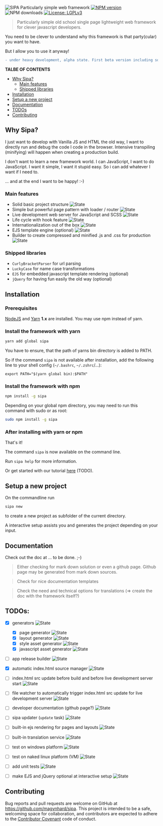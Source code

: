 ![SIPA Particularly simple web framework](doc/_raw/logo_doc.svg)
[![NPM version](https://img.shields.io/npm/v/sipa?color=63a618&style=plastic&logo=npm)](https://www.npmjs.com/package/sipa)
![NPM downloads](https://img.shields.io/npm/dt/sipa?color=dce2df&style=plastic)
[![License: LGPLv3](https://img.shields.io/badge/License-LGPLv3-fabd09.svg?style=plastic)](LICENSE)

> Particularly simple old school single page lightweight web framework for clever javascript developers.

You need to be clever to understand why this framework is that party(cular) you want to have.

But I allow you to use it anyway!

```diff
- under heavy development, alpha state. First beta version including some documentation is planned to be released within spring 2021
```

**TALBE OF CONTENTS**
* [Why Sipa?](#why-sipa)
    * [Main features](#main-features)
    * [Shipped libraries](#shipped-libraries)
* [Installation](#installation)
* [Setup a new project](#setup-a-new-project)
* [Documentation](#documentation)
* [TODOs](#todos)
* [Contributing](#contributing)




<!-- -------------------------- SECTION -------------------------- -->
<a name="why-sipa"></a>
## Why Sipa?
I just want to develop with Vanilla JS and HTML the old way, I want to directly run and debug the code I code in the browser.
Intensive transpiling (minifying) will happen when creating a production build.

I don't want to learn a new framework world.
I can JavaScript, I want to do JavaScript. I want it simple, I want it stupid easy. So i can add whatever I want if I need to.

... and at the end I want to be happy! :-)




<!-- -------------------------- SECTION -------------------------- -->
<a name="main-features"></a>
### Main features
* Solid basic project structure ![State](https://img.shields.io/badge/-done-default)
* Simple but powerful page pattern with loader / router ![State](https://img.shields.io/badge/-done-default)
* Live development web server for JavaScript and SCSS ![State](https://img.shields.io/badge/-done-default)
* Life cycle with hook feature ![State](https://img.shields.io/badge/-progress-yellow)
* Internationalization out of the box ![State](https://img.shields.io/badge/-todo-blue)
* EJS template engine (optional) ![State](https://img.shields.io/badge/-progress-yellow)
* Builder to create compressed and minified .js and .css for production ![State](https://img.shields.io/badge/-todo-blue)




<!-- -------------------------- SECTION -------------------------- -->
<a name="shipped-libraries"></a>
### Shipped libraries
* `CurlyBracketParser` for url parsing
* `LuckyCase` for name case transformations
* `EJS` for embedded javascript template rendering (optional)
* `jQuery` for having fun easily the old way (optional)




<!-- -------------------------- SECTION -------------------------- -->
<a name="installation"></a>
## Installation
### Prerequisites
[NodeJS](https://nodejs.org/en/download/) and [Yarn](https://classic.yarnpkg.com/en/docs/install/) **1.x** are installed.
You may use npm instead of yarn.

### Install the framework with yarn
```bash
yarn add global sipa
```

You have to ensure, that the path of yarns bin directory is added to PATH.

So if the command `sipa` is not available after installation, add the following line to your shell config (`~/.bashrc`, `~/.zshrc`/...):
```shell
export PATH="$(yarn global bin):$PATH"
```



### Install the framework with npm
```bash
npm install -g sipa
```

Depending on your global npm directory, you may need to run this command with sudo or as root:
```bash
sudo npm install -g sipa
```

### After installing with yarn or npm

That's it!

The command `sipa` is now available on the command line.

Run `sipa help` for more information.

Or get started with our tutorial [here]() (TODO).




<!-- -------------------------- SECTION -------------------------- -->
<a name="setup-a-new-project"></a>
## Setup a new project
On the commandline run
```bash
sipa new
```
to create a new project as subfolder of the current directory.

A interactive setup assists you and generates the project depending on your input.




<!-- -------------------------- SECTION -------------------------- -->
<a name="documentation"></a>
## Documentation
Check out the doc at ... to be done. ;-)

> Either checking for mark down solution or even a github page. Github page may be generated from mark down sources.

> Check for nice documentation templates

> Check the need and technical options for translations (=> create the doc with the framework itself?)

<!-- -------------------------- SECTION -------------------------- -->
<a name="todos"></a>
## TODOs:
- [x] generators ![State](https://img.shields.io/badge/-done-default)
    - [x] page generator ![State](https://img.shields.io/badge/-done-default)
    - [x] layout generator ![State](https://img.shields.io/badge/-done-default)
    - [x] style asset generator ![State](https://img.shields.io/badge/-done-default)
    - [x] javascript asset generator ![State](https://img.shields.io/badge/-done-default)
- [ ] app release builder ![State](https://img.shields.io/badge/-progress-yellow)
- [x] automatic index.html source manager ![State](https://img.shields.io/badge/-done-default)
- [ ] index.html src update before build and before live development server start ![State](https://img.shields.io/badge/-todo-blue)
- [ ] file watcher to automatically trigger index.html src update for live development server ![State](https://img.shields.io/badge/-todo-blue)
- [ ] developer documentation (github page?) ![State](https://img.shields.io/badge/-todo-blue)
- [ ] sipa updater (`update` task) ![State](https://img.shields.io/badge/-todo-blue)
- [ ] built-in ejs rendering for pages and layouts ![State](https://img.shields.io/badge/-todo-blue)
- [ ] built-in translation service ![State](https://img.shields.io/badge/-todo-blue)
- [ ] test on windows platform ![State](https://img.shields.io/badge/-todo-blue)
- [ ] test on naked linux platform (VM) ![State](https://img.shields.io/badge/-todo-blue)
- [ ] add unit tests ![State](https://img.shields.io/badge/-todo-blue)
- [ ] make EJS and jQuery optional at interactive setup ![State](https://img.shields.io/badge/-todo-blue)



<!-- -------------------------- SECTION -------------------------- -->
<a name="contributing"></a>
## Contributing

Bug reports and pull requests are welcome on GitHub at https://github.com/magynhard/sipa. This project is intended to be a safe, welcoming space for collaboration, and contributors are expected to adhere to the [Contributor Covenant](http://contributor-covenant.org) code of conduct.




